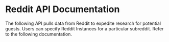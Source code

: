 # Reddit API Documentation

The following API pulls data from Reddit to expedite research for potential  guests. Users can specify Reddit Instances for a particular subreddit. Refer  to the following documentation.


